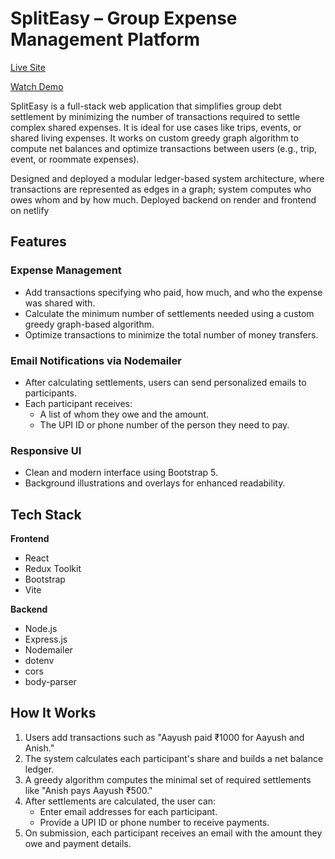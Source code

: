 # SplitEasy – Group Expense Management Platform

[Live Site](https://spliteasyyy.netlify.app/) 

[Watch Demo](https://drive.google.com/file/d/18WeA6XIELN0O_xzkHAdnF7VkysrkmHEf/view?usp=sharing)

SplitEasy is a full-stack web application that simplifies group debt settlement by minimizing the number of transactions required to settle complex shared expenses. It is ideal for use cases like trips, events, or shared living expenses. It works on custom greedy graph algorithm to compute net balances and optimize transactions between users (e.g., trip, event, or roommate expenses). 

Designed and deployed a modular ledger-based system architecture, where transactions are represented as edges in a graph; system computes who owes whom and by how much. 
Deployed backend on render and frontend on netlify 
## Features

### Expense Management
- Add transactions specifying who paid, how much, and who the expense was shared with.
- Calculate the minimum number of settlements needed using a custom greedy graph-based algorithm.
- Optimize transactions to minimize the total number of money transfers.

### Email Notifications via Nodemailer
- After calculating settlements, users can send personalized emails to participants.
- Each participant receives:
  - A list of whom they owe and the amount.
  - The UPI ID or phone number of the person they need to pay.

### Responsive UI
- Clean and modern interface using Bootstrap 5.
- Background illustrations and overlays for enhanced readability.

## Tech Stack

**Frontend**
- React
- Redux Toolkit
- Bootstrap
- Vite

**Backend**
- Node.js
- Express.js
- Nodemailer
- dotenv
- cors
- body-parser

## How It Works

1. Users add transactions such as "Aayush paid ₹1000 for Aayush and Anish."
2. The system calculates each participant's share and builds a net balance ledger.
3. A greedy algorithm computes the minimal set of required settlements like "Anish pays Aayush ₹500."
4. After settlements are calculated, the user can:
   - Enter email addresses for each participant.
   - Provide a UPI ID or phone number to receive payments.
5. On submission, each participant receives an email with the amount they owe and payment details.


